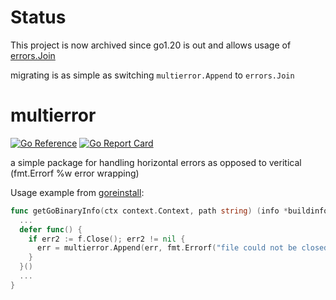 # Status
This project is now archived since go1.20 is out and allows usage of [errors.Join](https://pkg.go.dev/errors#Join)

migrating is as simple as switching ```multierror.Append``` to ```errors.Join```

# multierror

[![Go Reference](https://pkg.go.dev/badge/github.com/simplylib/multierror.svg)](https://pkg.go.dev/github.com/simplylib/multierror)
[![Go Report Card](https://goreportcard.com/badge/github.com/simplylib/multierror)](https://goreportcard.com/report/github.com/simplylib/multierror)


a simple package for handling horizontal errors as opposed to veritical (fmt.Errorf %w error wrapping)

Usage example from [goreinstall](https://github.com/simplylib/goreinstall/blob/9c264ba86506d030c2392ae4b99ee070ee53f15c/gobin.go#L69):

```go
func getGoBinaryInfo(ctx context.Context, path string) (info *buildinfo.BuildInfo, err error) {
  ...
  defer func() {
    if err2 := f.Close(); err2 != nil {
      err = multierror.Append(err, fmt.Errorf("file could not be closed due to error (%w)", err2))
    }
  }()
  ...
}
```
